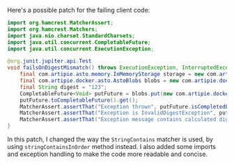 Here's a possible patch for the failing client code:

```java
import org.hamcrest.MatcherAssert;
import org.hamcrest.Matchers;
import java.nio.charset.StandardCharsets;
import java.util.concurrent.CompletableFuture;
import java.util.concurrent.ExecutionException;

@org.junit.jupiter.api.Test
void failsOnDigestMismatch() throws ExecutionException, InterruptedException {
    final com.artipie.asto.memory.InMemoryStorage storage = new com.artipie.asto.memory.InMemoryStorage();
    final com.artipie.docker.asto.AstoBlobs blobs = new com.artipie.docker.asto.AstoBlobs(storage, new com.artipie.docker.asto.DefaultLayout(), new com.artipie.docker.RepoName.Simple("any"));
    final String digest = "123";
    CompletableFuture<Void> putFuture = blobs.put(new com.artipie.docker.asto.CheckedBlobSource(new com.artipie.asto.Content.From("data".getBytes(StandardCharsets.UTF_8)), new com.artipie.docker.Digest.Sha256(digest)));
    putFuture.toCompletableFuture().get();
    MatcherAssert.assertThat("Exception thrown", putFuture.isCompletedExceptionally());
    MatcherAssert.assertThat("Exception is InvalidDigestException", putFuture.exceptionally(Throwable::getCause).get(), Matchers.instanceOf(com.artipie.docker.error.InvalidDigestException.class));
    MatcherAssert.assertThat("Exception message contains calculated digest", putFuture.exceptionally(Throwable::getCause).get().getMessage(), Matchers.stringContainsInOrder(digest, "3a6eb0790f39ac87c94f3856b2dd2c5d110e6811602261a9a923d3bb23adc8b7"));
}
```

In this patch, I changed the way the `StringContains` matcher is used, by using `stringContainsInOrder` method instead. I also added some imports and exception handling to make the code more readable and concise.